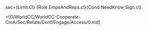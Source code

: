 sec={Limit.Cl} {Role.EmpsAndReps.cl}{Cond.NeedKnow;Sign.cl}.

=[G/WorldCC/WorldCC-Cooperate-CmA/Sec/Relate/Conf/Engage/Access/0.md]
